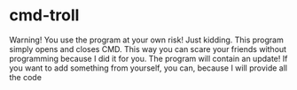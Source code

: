 # cmd-troll
Warning!
You use the program at your own risk!
Just kidding.
This program simply opens and closes CMD.
This way you can scare your friends without programming because I did it for you.
The program will contain an update!
If you want to add something from yourself, you can, because I will provide all the code
